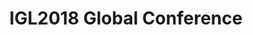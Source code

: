---
dateStart: 2018-06-12
dateEnd: 2018-06-14
title: "IGL2018 Global Conference"
venue: "Nesta"
organizer: Juan Mateos-Garcia
credit:
city: Boston
state: MA
country: USA
pdfLink: 20180612-igl-global-conference.pdf
venueImages:
---